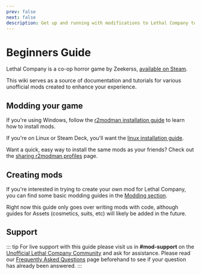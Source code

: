 ```yaml
---
prev: false
next: false
description: Get up and running with modifications to Lethal Company to enhance your experience.
---
```


# Beginners Guide

Lethal Company is a co-op horror game by Zeekerss, [available on Steam](https://store.steampowered.com/app/1966720/Lethal_Company/).

This wiki serves as a source of documentation and tutorials for various unofficial mods created to enhance your experience.


## Modding your game

If you're using Windows, follow the [r2modman installation guide](./installation/installing-r2modman.md) to learn how to install mods.

If you're on Linux or Steam Deck, you'll want the [linux installation guide](./installation/installing-r2modman-linux.md).

Want a quick, easy way to install the same mods as your friends? Check out the [sharing r2modman profiles](./installation/syncing-mods) page.

## Creating mods

If you're interested in trying to create your own mod for Lethal Company, you can find some basic modding guides in the [Modding section](./modding/initial-setup.md).

Right now this guide only goes over writing mods with code, although guides for Assets (cosmetics, suits, etc) will likely be added in the future.

## Support
::: tip
For live support with this guide please visit us in **#mod-support** on the [Unofficial Lethal Company Community](https://discord.gg/nYcQFEpXfU) and ask for assistance. Please read our [Frequently Asked Questions](extras/faq) page beforehand to see if your question has already been answered.
:::
